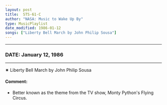 ```yaml
---
layout: post
title:  STS-61-C
author: "NASA: Music to Wake Up By"
type: MusicPlaylist
date_modified: 1986-01-12
songs: ["Liberty Bell March by John Philip Sousa"]
---
```


----
### DATE: January 12, 1986
----
✷ Liberty Bell March by John Philip Sousa

#### Comment:
* Better known as the theme from the TV show, Monty Python's Flying Circus.



<br/>
<center>
	<a target="_blank"
	   href="https://twitter.com/intent/tweet?hashtags=Space,NASA,Playlist,NASAWakeupCalls,SpaceProgram&text={{ page.author}}, '{{ page.songs.first }}' {{ page.title }}, {{ page.date | date: '%B %d, %Y' }}. {{ site.url }}{{ page.url }}&via=nasawakeupcalls"><i class="fab fa-twitter" alt="Tweet this page" style="font-size: 1.3em;"></i></a>
	&nbsp; 	<i class="fas fa-user-astronaut" style="font-size: 1.5em;"></i> &nbsp;
    <a type="amzn" search="'Liberty Bell March by John Philip Sousa'" category="popular music">
    <i class="fab fa-amazon" style="font-size: 1.3em;"></i></a>
</center>
